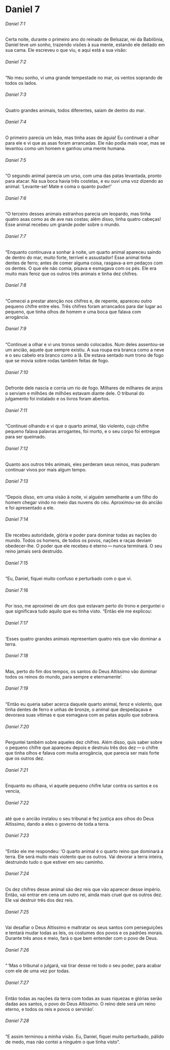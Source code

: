 # Daniel 7

###### Daniel 7:1

Certa noite, durante o primeiro ano do reinado de Belsazar, rei da Babilônia, Daniel teve um sonho, trazendo visões à sua mente, estando ele deitado em sua cama. Ele escreveu o que viu, e aqui está a sua visão:

###### Daniel 7:2

“No meu sonho, vi uma grande tempestade no mar, os ventos soprando de todos os lados.

###### Daniel 7:3

Quatro grandes animais, todos diferentes, saíam de dentro do mar.

###### Daniel 7:4

O primeiro parecia um leão, mas tinha asas de águia! Eu continuei a olhar para ele e vi que as asas foram arrancadas. Ele não podia mais voar, mas se levantou como um homem e ganhou uma mente humana.

###### Daniel 7:5

“O segundo animal parecia um urso, com uma das patas levantada, pronto para atacar. Na sua boca havia três costelas, e eu ouvi uma voz dizendo ao animal: ‘Levante-se! Mate e coma o quanto puder!’

###### Daniel 7:6

“O terceiro desses animais estranhos parecia um leopardo, mas tinha quatro asas como as de ave nas costas; além disso, tinha quatro cabeças! Esse animal recebeu um grande poder sobre o mundo.

###### Daniel 7:7

“Enquanto continuava a sonhar à noite, um quarto animal apareceu saindo de dentro do mar, muito forte, terrível e assustador! Esse animal tinha dentes de ferro; antes de comer alguma coisa, rasgava-a em pedaços com os dentes. O que ele não comia, pisava e esmagava com os pés. Ele era muito mais feroz que os outros três animais e tinha dez chifres.

###### Daniel 7:8

“Comecei a prestar atenção nos chifres e, de repente, apareceu outro pequeno chifre entre eles. Três chifres foram arrancados para dar lugar ao pequeno, que tinha olhos de homem e uma boca que falava com arrogância.

###### Daniel 7:9

“Continuei a olhar e vi uns tronos sendo colocados. Num deles assentou-se um ancião, aquele que sempre existiu. A sua roupa era branca como a neve e o seu cabelo era branco como a lã. Ele estava sentado num trono de fogo que se movia sobre rodas também feitas de fogo.

###### Daniel 7:10

Defronte dele nascia e corria um rio de fogo. Milhares de milhares de anjos o serviam e milhões de milhões estavam diante dele. O tribunal do julgamento foi instalado e os livros foram abertos.

###### Daniel 7:11

“Continuei olhando e vi que o quarto animal, tão violento, cujo chifre pequeno falava palavras arrogantes, foi morto, e o seu corpo foi entregue para ser queimado.

###### Daniel 7:12

Quanto aos outros três animais, eles perderam seus reinos, mas puderam continuar vivos por mais algum tempo.

###### Daniel 7:13

“Depois disso, em uma visão à noite, vi alguém semelhante a um filho do homem chegar vindo no meio das nuvens do céu. Aproximou-se do ancião e foi apresentado a ele.

###### Daniel 7:14

Ele recebeu autoridade, glória e poder para dominar todas as nações do mundo. Todos os homens, de todos os povos, nações e raças deviam obedecer-lhe. O poder que ele recebeu é eterno — nunca terminará. O seu reino jamais será destruído.

###### Daniel 7:15

“Eu, Daniel, fiquei muito confuso e perturbado com o que vi.

###### Daniel 7:16

Por isso, me aproximei de um dos que estavam perto do trono e perguntei o que significava tudo aquilo que eu tinha visto. “Então ele me explicou:

###### Daniel 7:17

‘Esses quatro grandes animais representam quatro reis que vão dominar a terra.

###### Daniel 7:18

Mas, perto do fim dos tempos, os santos do Deus Altíssimo vão dominar todos os reinos do mundo, para sempre e eternamente’.

###### Daniel 7:19

“Então eu queria saber acerca daquele quarto animal, feroz e violento, que tinha dentes de ferro e unhas de bronze, o animal que despedaçava e devorava suas vítimas e que esmagava com as patas aquilo que sobrava.

###### Daniel 7:20

Perguntei também sobre aqueles dez chifres. Além disso, quis saber sobre o pequeno chifre que apareceu depois e destruiu três dos dez — o chifre que tinha olhos e falava com muita arrogância, que parecia ser mais forte que os outros dez.

###### Daniel 7:21

Enquanto eu olhava, vi aquele pequeno chifre lutar contra os santos e os vencia,

###### Daniel 7:22

até que o ancião instalou o seu tribunal e fez justiça aos olhos do Deus Altíssimo, dando a eles o governo de toda a terra.

###### Daniel 7:23

“Então ele me respondeu: ‘O quarto animal é o quarto reino que dominará a terra. Ele será muito mais violento que os outros. Vai devorar a terra inteira, destruindo tudo o que estiver em seu caminho.

###### Daniel 7:24

Os dez chifres desse animal são dez reis que vão aparecer desse império. Então, vai entrar em cena um outro rei, ainda mais cruel que os outros dez. Ele vai destruir três dos dez reis.

###### Daniel 7:25

Vai desafiar o Deus Altíssimo e maltratar os seus santos com perseguições e tentará mudar todas as leis, os costumes dos povos e os padrões morais. Durante três anos e meio, fará o que bem entender com o povo de Deus.

###### Daniel 7:26

“ ‘Mas o tribunal o julgará, vai tirar desse rei todo o seu poder, para acabar com ele de uma vez por todas.

###### Daniel 7:27

Então todas as nações da terra com todas as suas riquezas e glórias serão dadas aos santos, o povo do Deus Altíssimo. O reino dele será um reino eterno, e todos os reis e povos o servirão’.

###### Daniel 7:28

“E assim terminou a minha visão. Eu, Daniel, fiquei muito perturbado, pálido de medo, mas não contei a ninguém o que tinha visto”.

